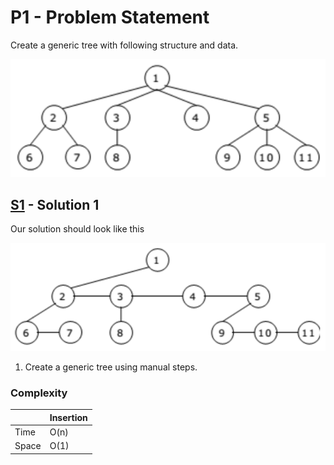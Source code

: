 # P1 - Problem Statement
Create a generic tree with following structure and data.

![](m-ary-tree.png)

## [S1](https://github.com/Lakshitnagar/DS-ALGO/blob/master/ds/genericTree/p1/S1.java) - Solution 1
Our solution should look like this

![](m-ary-tree-sib.png)

1. Create a generic tree using manual steps.

### Complexity

|               | Insertion     |
| ------------- | ------------- |
| Time          | O(n)          |
| Space         | O(1)          |
